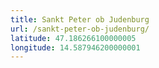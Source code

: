 ```yaml
---
title: Sankt Peter ob Judenburg
url: /sankt-peter-ob-judenburg/
latitude: 47.186266100000005
longitude: 14.587946200000001
---
```

